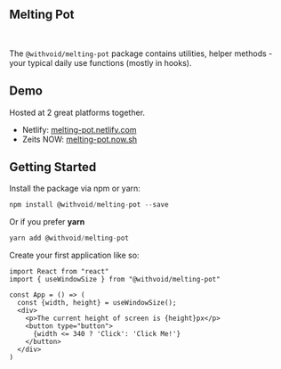 ## Melting Pot

<p align="center">
  <img src="https://badgen.net/npm/v/@withvoid/melting-pot" alt="">
  <img src="https://badgen.net/badge/license/MIT/blue" alt="">
  <img src="https://badgen.net/npm/dt/@withvoid/melting-pot" alt="">
</p>

The `@withvoid/melting-pot` package contains utilities, helper methods - your typical daily use functions (mostly in hooks).

## Demo

Hosted at 2 great platforms together.

* Netlify: [melting-pot.netlify.com](https://melting-pot.netlify.com)
* Zeits NOW: [melting-pot.now.sh](https://melting-pot.now.sh/)

## Getting Started

Install the package via npm or yarn:

```js
npm install @withvoid/melting-pot --save
```

Or if you prefer <b>yarn</b>

```js
yarn add @withvoid/melting-pot
```

Create your first application like so:

```
import React from "react"
import { useWindowSize } from "@withvoid/melting-pot"

const App = () => (
  const {width, height} = useWindowSize();
  <div>
    <p>The current height of screen is {height}px</p>
    <button type="button">
      {width <= 340 ? 'Click': 'Click Me!'}
    </button>
  </div>
)
```